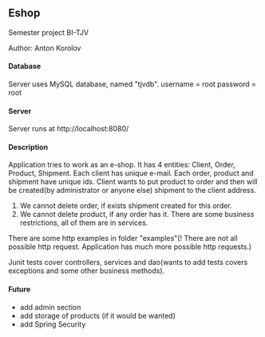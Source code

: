 ## Eshop
Semester project BI-TJV

Author: Anton Korolov

#### Database
Server uses MySQL database, named "tjvdb".
username = root
password = root

#### Server
Server runs at http://localhost:8080/

#### Description
Application tries to work as an e-shop. It has 4 entities: Client, Order, Product, Shipment.
Each client has unique e-mail. Each order, product and shipment have unique ids.
Client wants to put product to order and then will be created(by administrator or anyone else) shipment to the client address.
1) We cannot delete order, if exists shipment created for this order.
2) We cannot delete product, if any order has it.
There are some business restrictions, all of them are in services.


There are some http examples in folder "examples"(! There are not all possible http request. Application has much more possible http requests.)

Junit tests cover controllers, services and dao(wants to add tests covers exceptions and some other business methods).

#### Future
- add admin section
- add storage of products (if it would be wanted)
- add Spring Security
